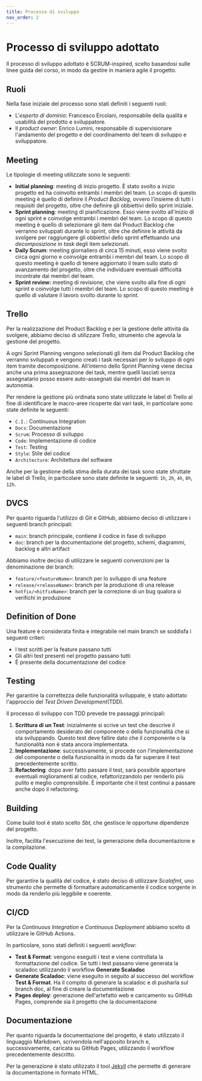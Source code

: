 ```yaml
---
title: Processo di sviluppo
nav_order: 2
---
```

# Processo di sviluppo adottato

Il processo di sviluppo adottato è SCRUM-inspired, scelto basandosi sulle linee guida del corso, in modo da gestire in maniera agile il progetto.

## Ruoli

Nella fase iniziale del processo sono stati definiti i seguenti ruoli:

* L'*esperto di dominio*: Francesco Ercolani, responsabile della qualità e usabilità del prodotto e sviluppatore.
* Il *product owner*: Enrico Lumini, responsabile di supervisionare l'andamento del progetto e del coordinamento del team di sviluppo e sviluppatore.

## Meeting

Le tipologie di meeting utilizzate sono le seguenti:

* **Initial planning**: meeting di inizio progetto. È stato svolto a inizio progetto ed ha coinvolto entrambi i membri del team. Lo scopo di questo meeting è quello di definire il *Product Backlog*, ovvero l'insieme di tutti i requisiti del progetto, oltre che definire gli obbiettivi dello sprint iniziale.
* **Sprint planning**: meeting di pianificazione. Esso viene svolto all'inizio di ogni sprint e coinvolge entrambi i membri del team. Lo scopo di questo meeting è quello di selezionare gli item dal Product Backlog che verranno sviluppati durante lo sprint, oltre che definire le attività da svolgere per raggiungere gli obbiettivi dello sprint effettuando una *decomposizione in task* degli item selezionati.
* **Daily Scrum**: meeting giornaliero di circa 15 minuti, esso viene svolto circa ogni giorno e coinvolge entrambi i membri del team. Lo scopo di questo meeting è quello di tenere aggiornato il team sullo stato di avanzamento del progetto, oltre che individuare eventuali difficoltà incontrate dai membri del team.
* **Sprint review:** meeting di revisione, che viene svolto alla fine di ogni sprint e coinvolge tutti i membri del team. Lo scopo di questo meeting è quello di valutare il lavoro svolto durante lo sprint.

## Trello

Per la realizzazione del Product Backlog e per la gestione delle attività da svolgere, abbiamo deciso di utilizzare *Trello*, strumento che agevola la gestione del progetto.

A ogni Sprint Planning vengono selezionati gli item dal Product Backlog che verranno sviluppati e vengono creati i task necessari per lo sviluppo di ogni item tramite decomposizione.
All'interno dello Sprint Planning viene decisa anche una prima assegnazione dei task, mentre quelli lasciati senza assegnatario posso essere auto-assegnati dai membri del team in autonomia.

Per rendere la gestione più ordinata sono state utilizzate le label di Trello al fine di identificare le macro-aree ricoperte dai vari task, in particolare sono state definite le seguenti:
* `C.I.`: Continuous Integration
* `Docs`: Documentazione
* `Scrum`: Processo di sviluppo
* `Code`: Implementazione di codice
* `Test`: Testing
* `Style`: Stile del codice
* `Architecture`: Architettura del software

Anche per la gestione della stima della durata dei task sono state sfruttate le label di Trello, in particolare sono state definite le seguenti:
`1h`, `2h`, `4h`, `8h`, `12h`.

## DVCS

Per quanto riguarda l'utilizzo di Git e GitHub, abbiamo deciso di utilizzare i seguenti branch principali:
* `main`: branch principale, contiene il codice in fase di sviluppo
* `doc`: branch per la documentazione del progetto, schemi, diagrammi, backlog e altri artifact

Abbiamo inoltre deciso di utilizzare le seguenti convenzioni per la denominazione dei branch:
* `feature/<featureName>`: branch per lo sviluppo di una feature
* `release/<releaseName>`: branch per la produzione di una release
* `hotfix/<hitfixName>`: branch per la correzione di un bug qualora si verifichi in produzione

## Definition of Done

Una feature è considerata finita e integrabile nel main branch se soddisfa i seguenti criteri:
* I test scritti per la feature passano tutti
* Gli altri test presenti nel progetto passano tutti
* È presente della documentazione del codice

## Testing

Per garantire la correttezza delle funzionalità sviluppate, è stato adottato l'approccio del *Test Driven Development*(TDD).

Il processo di sviluppo con TDD prevede tre passaggi principali:
1. **Scrittura di un Test**: inizialmente si scrive un test che descrive il comportamento desiderato del componente o della funzionalità che si sta sviluppando. Questo test deve fallire dato che il componente o la funzionalità non è stata ancora implementata.
2. **Implementazione**: successivamente, si procede con l'implementazione del componente o della funzionalità in modo da far superare il test precedentemente scritto.
3. **Refactoring**: dopo aver fatto passare il test, sarà possibile apportare eventuali miglioramenti al codice, refattorizzandolo per renderlo più pulito e meglio comprensibile. È importante che il test continui a passare anche dopo il refactoring.

## Building

Come build tool è stato scelto *Sbt*, che gestisce le opportune dipendenze del progetto.

Inoltre, facilita l'esecuzione dei test, la generazione della documentazione e la compilazione.

## Code Quality

Per garantire la qualità del codice, è stato deciso di utilizzare *Scalafmt*, uno strumento che permette di formattare automaticamente il codice sorgente in modo da renderlo più leggibile e coerente.

## CI/CD

Per la *Continuous Integration* e *Continuous Deployment* abbiamo scelto di utilizzare le GitHub Actions.

In particolare, sono stati definiti i seguenti *workflow*:
* **Test & Format**: vengono eseguiti i test e viene controllata la formattazione del codice. Se tutti i test passano viene generata la scaladoc utilizzando il workflow **Generate Scaladoc**
* **Generate Scaladoc**: viene eseguito in seguito al successo del workflow **Test & Format**. Ha il compito di generare la scaladoc e di pusharla sul branch doc, al fine di creare la documentazione
* **Pages deploy**: generazione dell'artefatto web e caricamento su GitHub Pages, comprende sia il progetto che la documentazione

## Documentazione

Per quanto riguarda la documentazione del progetto, è stato utilizzato il linguaggio Markdown, scrivendola nell'apposito branch e, successivamente, caricata su GitHub Pages, utilizzando il workflow precedentemente descritto.

Per la generazione è stato utilizzato il tool [Jekyll](https://jekyllrb.com) che permette di generare la documentazione in formato HTML.